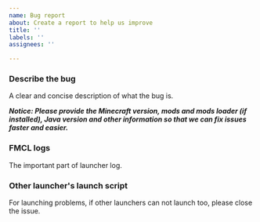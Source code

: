 ```yaml
---
name: Bug report
about: Create a report to help us improve
title: ''
labels: ''
assignees: ''

---
```


### Describe the bug
A clear and concise description of what the bug is.

***Notice: Please provide the Minecraft version, mods and mods loader (if installed), Java version and other information so that we can fix issues faster and easier.***

### FMCL logs
The important part of launcher log.

### Other launcher's launch script
For launching problems, if other launchers can not launch too, please close the issue.
